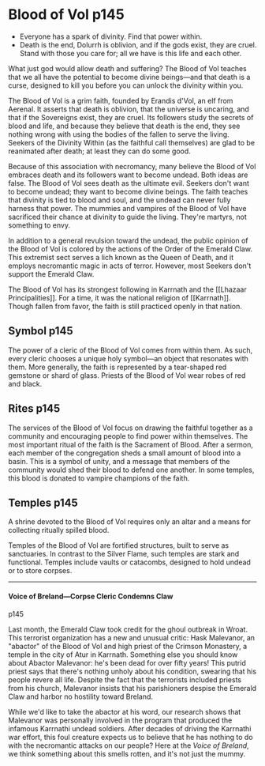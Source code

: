 # Blood of Vol p145

- Everyone has a spark of divinity. Find that power within.
- Death is the end, Dolurrh is oblivion, and if the gods exist, they are cruel. Stand with those you care for; all we have is this life and each other.

What just god would allow death and suffering? The Blood of Vol teaches that we all have the potential to become divine beings—and that death is a curse, designed to kill you before you can unlock the divinity within you.

The Blood of Vol is a grim faith, founded by Erandis d'Vol, an elf from Aerenal. It asserts that death is oblivion, that the universe is uncaring, and that if the Sovereigns exist, they are cruel. Its followers study the secrets of blood and life, and because they believe that death is the end, they see nothing wrong with using the bodies of the fallen to serve the living. Seekers of the Divinity Within (as the faithful call themselves) are glad to be reanimated after death; at least they can do some good.

Because of this association with necromancy, many believe the Blood of Vol embraces death and its followers want to become undead. Both ideas are false. The Blood of Vol sees death as the ultimate evil. Seekers don't want to become undead; they want to become divine beings. The faith teaches that divinity is tied to blood and soul, and the undead can never fully harness that power. The mummies and vampires of the Blood of Vol have sacrificed their chance at divinity to guide the living. They're martyrs, not something to envy.

In addition to a general revulsion toward the undead, the public opinion of the Blood of Vol is colored by the actions of the Order of the Emerald Claw. This extremist sect serves a lich known as the Queen of Death, and it employs necromantic magic in acts of terror. However, most Seekers don't support the Emerald Claw.

The Blood of Vol has its strongest following in Karrnath and the [[Lhazaar Principalities]]. For a time, it was the national religion of [[Karrnath]]. Though fallen from favor, the faith is still practiced openly in that nation.

## Symbol p145

The power of a cleric of the Blood of Vol comes from within them. As such, every cleric chooses a unique holy symbol—an object that resonates with them. More generally, the faith is represented by a tear-shaped red gemstone or shard of glass. Priests of the Blood of Vol wear robes of red and black.

## Rites p145

The services of the Blood of Vol focus on drawing the faithful together as a community and encouraging people to find power within themselves. The most important ritual of the faith is the Sacrament of Blood. After a sermon, each member of the congregation sheds a small amount of blood into a basin. This is a symbol of unity, and a message that members of the community would shed their blood to defend one another. In some temples, this blood is donated to vampire champions of the faith.

## Temples p145

A shrine devoted to the Blood of Vol requires only an altar and a means for collecting ritually spilled blood.

Temples of the Blood of Vol are fortified structures, built to serve as sanctuaries. In contrast to the Silver Flame, such temples are stark and functional. Temples include vaults or catacombs, designed to hold undead or to store corpses.

___



#### Voice of Breland—Corpse Cleric Condemns Claw

p145

Last month, the Emerald Claw took credit for the ghoul outbreak in Wroat. This terrorist organization has a new and unusual critic: Hask Malevanor, an "abactor" of the Blood of Vol and high priest of the Crimson Monastery, a temple in the city of Atur in Karrnath. Something else you should know about Abactor Malevanor: he's been dead for over fifty years! This putrid priest says that there's nothing unholy about his condition, swearing that his people revere all life. Despite the fact that the terrorists included priests from his church, Malevanor insists that his parishioners despise the Emerald Claw and harbor no hostility toward Breland.

While we'd like to take the abactor at his word, our research shows that Malevanor was personally involved in the program that produced the infamous Karrnathi undead soldiers. After decades of driving the Karrnathi war effort, this foul creature expects us to believe that he has nothing to do with the necromantic attacks on our people? Here at the _Voice of Breland_, we think something about this smells rotten, and it's not just the mummy.